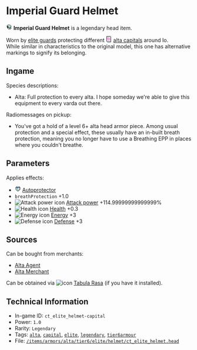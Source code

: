 # Imperial Guard Helmet

<img src="https://raw.githubusercontent.com/Ceterai/Enternia/main/items/armors/alta/tier6/elite/helmet/icon.png" alt="Imperial Guard Helmet icon" loading="lazy" height="16px" width="auto" /> **Imperial Guard Helmet** is a legendary head item.

Worn by [elite guards](https://ceterai.github.io/MyEnternia/Wiki/EliteGuard) protecting different <img src="https://raw.githubusercontent.com/Ceterai/Enternia/main/codex/alta/ebook/stardust.png" alt="Alta Capitals icon" loading="lazy" height="16px" width="auto" /> [alta capitals](https://ceterai.github.io/MyEnternia/Wiki/AltaCapitals) around Io.  
While similar in characteristics to the original model, this one has alternative markings to signify its belonging.

## Ingame

Species descriptions:

- Alta: Full protection to every alta. I hope someday we're able to give this equipment to every varda out there.

Radiomessages on pickup:

- You've got a hold of a level 6+ alta head armor piece. Among usual protection and a special effect, these usually have an in-built breath protection, meaning you no longer have to use a Breathing EPP in places where you couldn't breathe.

## Parameters

Applies effects:

- <img src="https://raw.githubusercontent.com/Ceterai/Enternia/main/stats/effects/ct_autoeffect/ct_autoprotector.png" alt="Autoprotector icon" loading="lazy" height="16px" width="auto" /> [Autoprotector](https://ceterai.github.io/MyEnternia/Wiki/Autoprotector)
- `breathProtection` +1.0
- <img src="https://starbounder.org/mediawiki/images/d/d0/Power_Icon.png" alt="Attack power icon" loading="lazy" height="15px" width="15px" /> [Attack power](https://starbounder.org/Attack_power) +114.99999999999999%
- <img src="https://starbounder.org/mediawiki/images/4/44/Health_Icon.png" alt="Health icon" loading="lazy" height="15px" width="15px" /> [Health](https://starbounder.org/Health) +0.3
- <img src="https://starbounder.org/mediawiki/images/a/a3/Energy_Icon.png" alt="Energy icon" loading="lazy" height="15px" width="15px" /> [Energy](https://starbounder.org/Energy) +3
- <img src="https://starbounder.org/mediawiki/images/c/c8/Armor_Icon.png" alt="Defense icon" loading="lazy" height="15px" width="15px" /> [Defense](https://starbounder.org/Defense) +3

## Sources

Can be bought from merchants:

- [Alta Agent](https://ceterai.github.io/MyEnternia/Wiki/AltaAgent)
- [Alta Merchant](https://ceterai.github.io/MyEnternia/Wiki/AltaMerchant)

Can be obtained via <img src="https://steamuserimages-a.akamaihd.net/ugc/263843960696222713/3EC9A7C005541F7D577EBCB8C5736B4EFC9973D6/" alt="icon" width="8" height="12"/> [Tabula Rasa](https://community.playstarbound.com/resources/the-tabula-rasa.3222/) (if you have it installed).

## Technical Information

- In-game ID: `ct_elite_helmet-capital`
- Power: `1.0`
- Rarity: `Legendary`
- Tags: [`alta`](https://ceterai.github.io/MyEnternia/Wiki/Tags/Alta), [`capital`](https://ceterai.github.io/MyEnternia/Wiki/Tags/Capital), [`elite`](https://ceterai.github.io/MyEnternia/Wiki/Tags/Elite), [`legendary`](https://ceterai.github.io/MyEnternia/Wiki/Tags/Legendary), [`tier6armour`](https://ceterai.github.io/MyEnternia/Wiki/Tags/Tier6Armour)
- File: [`/items/armors/alta/tier6/elite/helmet/ct_elite_helmet.head`](https://github.com/Ceterai/Enternia/blob/main/items/armors/alta/tier6/elite/helmet/ct_elite_helmet.head)
